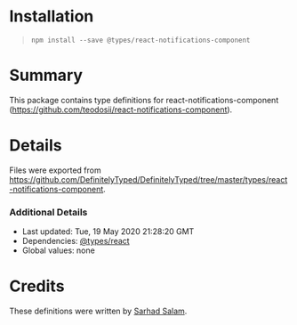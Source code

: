 # Installation
> `npm install --save @types/react-notifications-component`

# Summary
This package contains type definitions for react-notifications-component (https://github.com/teodosii/react-notifications-component).

# Details
Files were exported from https://github.com/DefinitelyTyped/DefinitelyTyped/tree/master/types/react-notifications-component.

### Additional Details
 * Last updated: Tue, 19 May 2020 21:28:20 GMT
 * Dependencies: [@types/react](https://npmjs.com/package/@types/react)
 * Global values: none

# Credits
These definitions were written by [Sarhad Salam](https://github.com/SarhadSalam).
